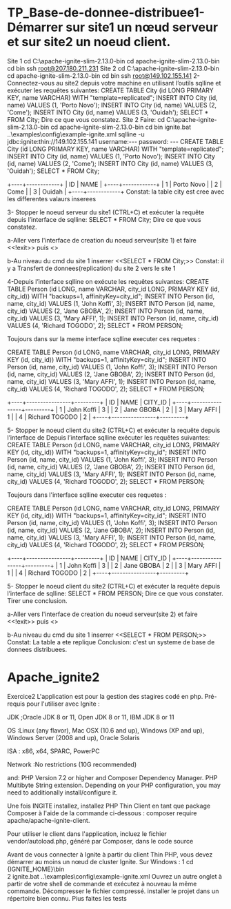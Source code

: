 # TP_Base-de-donnee-distribuee1- Démarrer sur site1 un nœud serveur et sur site2 un noeud client.
Site 1
 cd C:\apache-ignite-slim-2.13.0-bin
 cd apache-ignite-slim-2.13.0-bin
 cd bin
 ssh root@207.180.211.231
Site 2
 cd C:\apache-ignite-slim-2.13.0-bin
 cd apache-ignite-slim-2.13.0-bin
 cd bin
 ssh root@149.102.155.141
2-Connectez-vous au site2 depuis votre machine en utilisant l’outils sqlline et exécuter les
requêtes suivantes:
CREATE TABLE City (id LONG PRIMARY KEY, name VARCHAR) WITH
"template=replicated";
INSERT INTO City (id, name) VALUES (1, 'Porto Novo');
INSERT INTO City (id, name) VALUES (2, 'Come');
INSERT INTO City (id, name) VALUES (3, 'Ouidah');
SELECT * FROM City;
Dire ce que vous constatez.
Site 2 Faire:
cd C:\apache-ignite-slim-2.13.0-bin
 cd apache-ignite-slim-2.13.0-bin
 cd bin
 ignite.bat ..\examples\config\example-ignite.xml
 sqlline -u jdbc:ignite:thin://149.102.155.141
 username:--- 
 password: ---
 CREATE TABLE City (id LONG PRIMARY KEY, name VARCHAR) WITH
"template=replicated";
INSERT INTO City (id, name) VALUES (1, 'Porto Novo');
INSERT INTO City (id, name) VALUES (2, 'Come');
INSERT INTO City (id, name) VALUES (3, 'Ouidah');
SELECT * FROM City;

+----+------------+
| ID |    NAME    |
+----+------------+
| 1  | Porto Novo |
| 2  | Come       |
| 3  | Ouidah     |
+----+------------+
Constat: la table city est cree avec les differentes valaurs inserees

3- Stopper le noeud serveur du site1 (CTRL+C) et exécuter la requête depuis l’interface de
sqlline:
SELECT * FROM City;
Dire ce que vous constatez.

a-Aller vers l'interface de creation du noeud serveur(site 1) et faire <<!exit>> puis <<ctrl C>>

b-Au niveau du cmd du site 1 inserrer <<SELECT * FROM City;>>
Constat: il y a Transfert de donnees(replication) du site 2 vers le site 1

4-Depuis l’interface sqlline on exécute les requêtes suivantes:
CREATE TABLE Person (id LONG, name VARCHAR, city_id LONG, PRIMARY KEY (id,
city_id)) WITH "backups=1, affinityKey=city_id";
INSERT INTO Person (id, name, city_id) VALUES (1, 'John Koffi', 3);
INSERT INTO Person (id, name, city_id) VALUES (2, 'Jane GBOBA', 2);
INSERT INTO Person (id, name, city_id) VALUES (3, 'Mary AFFI', 1);
INSERT INTO Person (id, name, city_id) VALUES (4, 'Richard TOGODO', 2);
SELECT * FROM PERSON;

Toujours dans sur la meme interface sqlline executer ces requetes :

CREATE TABLE Person (id LONG, name VARCHAR, city_id LONG, PRIMARY KEY (id,
city_id)) WITH "backups=1, affinityKey=city_id";
INSERT INTO Person (id, name, city_id) VALUES (1, 'John Koffi', 3);
INSERT INTO Person (id, name, city_id) VALUES (2, 'Jane GBOBA', 2);
INSERT INTO Person (id, name, city_id) VALUES (3, 'Mary AFFI', 1);
INSERT INTO Person (id, name, city_id) VALUES (4, 'Richard TOGODO', 2);
SELECT * FROM PERSON;

+----+----------------+---------+
| ID |      NAME      | CITY_ID |
+----+----------------+---------+
| 1  | John Koffi     | 3       |
| 2  | Jane GBOBA     | 2       |
| 3  | Mary AFFI      | 1       |
| 4  | Richard TOGODO | 2       |
+----+----------------+---------+


5- Stopper le noeud client du site2 (CTRL+C) et exécuter la requête depuis l’interface de Depuis l’interface sqlline exécuter les requêtes suivantes:
CREATE TABLE Person (id LONG, name VARCHAR, city_id LONG, PRIMARY KEY (id,
city_id)) WITH "backups=1, affinityKey=city_id";
INSERT INTO Person (id, name, city_id) VALUES (1, 'John Koffi', 3);
INSERT INTO Person (id, name, city_id) VALUES (2, 'Jane GBOBA', 2);
INSERT INTO Person (id, name, city_id) VALUES (3, 'Mary AFFI', 1);
INSERT INTO Person (id, name, city_id) VALUES (4, 'Richard TOGODO', 2);
SELECT * FROM PERSON;

Toujours dans l'interface sqlline executer ces requetes :

CREATE TABLE Person (id LONG, name VARCHAR, city_id LONG, PRIMARY KEY (id,
city_id)) WITH "backups=1, affinityKey=city_id";
INSERT INTO Person (id, name, city_id) VALUES (1, 'John Koffi', 3);
INSERT INTO Person (id, name, city_id) VALUES (2, 'Jane GBOBA', 2);
INSERT INTO Person (id, name, city_id) VALUES (3, 'Mary AFFI', 1);
INSERT INTO Person (id, name, city_id) VALUES (4, 'Richard TOGODO', 2);
SELECT * FROM PERSON;

+----+----------------+---------+
| ID |      NAME      | CITY_ID |
+----+----------------+---------+
| 1  | John Koffi     | 3       |
| 2  | Jane GBOBA     | 2       |
| 3  | Mary AFFI      | 1       |
| 4  | Richard TOGODO | 2       |
+----+----------------+---------+


5- Stopper le noeud client du site2 (CTRL+C) et exécuter la requête depuis l’interface de sqlline:
SELECT * FROM PERSON;
Dire ce que vous constater.
Tirer une conclusion.

a-Aller vers l'interface de creation du noeud serveur(site 2) et faire <<!exit>> puis <<ctrl C>>

b-Au niveau du cmd du site 1 inserrer <<SELECT * FROM PERSON;>>
Constat: La table a ete replique
Conclusion: c'est un systeme de base de donnees distribuees.
# Apache_ignite2
Exercice2 
L'application est pour la gestion des stagires codé en php.
Pré-requis pour l'utiliser avec Ignite :

JDK ;Oracle JDK 8 or 11, Open JDK 8 or 11, IBM JDK 8 or 11

OS :Linux (any flavor), Mac OSX (10.6 and up), Windows (XP and up), Windows Server (2008 and up), Oracle Solaris

ISA : x86, x64, SPARC, PowerPC

Network :No restrictions (10G recommended)

and: PHP Version 7.2 or higher and Composer Dependency Manager. PHP Multibyte String extension. Depending on your PHP configuration, you may need to additionally install/configure it.

Une fois INGITE installez, installez PHP Thin Client en tant que package Composer à l'aide de la commande ci-dessous :
composer require apache/apache-ignite-client.

Pour utiliser le client dans l'application, incluez le fichier vendor/autoload.php, généré par Composer, dans le code source

Avant de vous connecter à Ignite à partir du client Thin PHP, vous devez démarrer au moins un nœud de cluster Ignite.
Sur Windows : 
1 cd {IGNITE_HOME}\bin\
2 ignite.bat ..\examples\config\example-ignite.xml
Ouvrez un autre onglet à partir de votre shell de commande et exécutez à nouveau la même commande.
Décompresser le fichier compressé.
installer le projet dans un répertoire bien connu.
Pius faites les tests 



